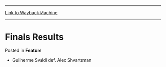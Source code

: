 
---
[Link to Wayback Machine](https://web.archive.org/web/20171030045836/https://magic.wizards.com/en/articles/archive/feature/finals-results-2000-01-01)

[_metadata_:wayback_url]:- "https://magic.wizards.com/en/articles/archive/feature/finals-results-2000-01-01"
[_metadata_:wayback_raw_url]:- "https://web.archive.org/web/20171030045836id_/https://magic.wizards.com/en/articles/archive/feature/finals-results-2000-01-01"
[_metadata_:wayback_capture_timestamp]:- "2017-10-30 04:58:36+00:00"
[_metadata_:description]:- "Guilherme Svaldi def. Alex Shvartsman"
[_metadata_:generator]:- "Drupal 7 (http://drupal.org)"
---


Finals Results
==============



 Posted in **Feature**












* Guilherme Svaldi def. Alex Shvartsman






